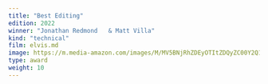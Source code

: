 ```yaml
---
title: "Best Editing"
edition: 2022
winner: "Jonathan Redmond	& Matt Villa"
kind: "technical"
film: elvis.md
image: https://m.media-amazon.com/images/M/MV5BNjRhZDEyOTItZDQyZC00Y2Q1LTgzYjItNmMwNTE0ZTU2NzYyXkEyXkFqcGc@._V1_FMjpg_UX1024_.jpg
type: award
weight: 10
---
```


